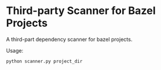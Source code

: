# Third-party Scanner for Bazel Projects

A third-part dependency scanner for bazel projects.

Usage:

````sh
python scanner.py project_dir
````

